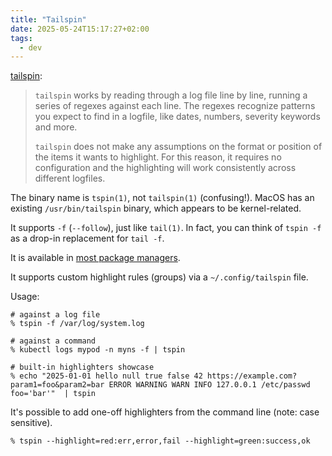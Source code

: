 ```yaml
---
title: "Tailspin"
date: 2025-05-24T15:17:27+02:00
tags:
  - dev
---
```


[tailspin](https://github.com/bensadeh/tailspin):

> `tailspin` works by reading through a log file line by line, running a series
> of regexes against each line. The regexes recognize patterns you expect to
> find in a logfile, like dates, numbers, severity keywords and more.
>
> `tailspin` does not make any assumptions on the format or position of the
> items it wants to highlight. For this reason, it requires no configuration and
> the highlighting will work consistently across different logfiles.

The binary name is `tspin(1)`, not `tailspin(1)` (confusing!). MacOS has an
existing `/usr/bin/tailspin` binary, which appears to be kernel-related.

It supports `-f` (`--follow`), just like `tail(1)`. In fact, you can think of
`tspin -f` as a drop-in replacement for `tail -f`.

It is available in [most package
managers](https://repology.org/project/tailspin/versions).

It supports custom highlight rules (groups) via a `~/.config/tailspin` file.

Usage:

```shell
# against a log file
% tspin -f /var/log/system.log

# against a command
% kubectl logs mypod -n myns -f | tspin

# built-in highlighters showcase
% echo "2025-01-01 hello null true false 42 https://example.com?param1=foo&param2=bar ERROR WARNING WARN INFO 127.0.0.1 /etc/passwd foo='bar'"  | tspin
```

It's possible to add one-off highlighters from the command line (note: case
sensitive).

```shell
% tspin --highlight=red:err,error,fail --highlight=green:success,ok
```
